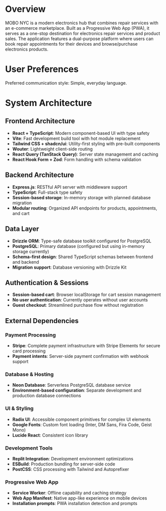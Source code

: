 # Overview

MOBO NYC is a modern electronics hub that combines repair services with an e-commerce marketplace. Built as a Progressive Web App (PWA), it serves as a one-stop destination for electronics repair services and product sales. The application features a dual-purpose platform where users can book repair appointments for their devices and browse/purchase electronics products.

# User Preferences

Preferred communication style: Simple, everyday language.

# System Architecture

## Frontend Architecture
- **React + TypeScript**: Modern component-based UI with type safety
- **Vite**: Fast development build tool with hot module replacement
- **Tailwind CSS + shadcn/ui**: Utility-first styling with pre-built components
- **Wouter**: Lightweight client-side routing
- **React Query (TanStack Query)**: Server state management and caching
- **React Hook Form + Zod**: Form handling with schema validation

## Backend Architecture
- **Express.js**: RESTful API server with middleware support
- **TypeScript**: Full-stack type safety
- **Session-based storage**: In-memory storage with planned database migration
- **Modular routing**: Organized API endpoints for products, appointments, and cart

## Data Layer
- **Drizzle ORM**: Type-safe database toolkit configured for PostgreSQL
- **PostgreSQL**: Primary database (configured but using in-memory storage currently)
- **Schema-first design**: Shared TypeScript schemas between frontend and backend
- **Migration support**: Database versioning with Drizzle Kit

## Authentication & Sessions
- **Session-based cart**: Browser localStorage for cart session management
- **No user authentication**: Currently operates without user accounts
- **Guest checkout**: Streamlined purchase flow without registration

## External Dependencies

### Payment Processing
- **Stripe**: Complete payment infrastructure with Stripe Elements for secure card processing
- **Payment intents**: Server-side payment confirmation with webhook support

### Database & Hosting
- **Neon Database**: Serverless PostgreSQL database service
- **Environment-based configuration**: Separate development and production database connections

### UI & Styling
- **Radix UI**: Accessible component primitives for complex UI elements
- **Google Fonts**: Custom font loading (Inter, DM Sans, Fira Code, Geist Mono)
- **Lucide React**: Consistent icon library

### Development Tools
- **Replit Integration**: Development environment optimizations
- **ESBuild**: Production bundling for server-side code
- **PostCSS**: CSS processing with Tailwind and Autoprefixer

### Progressive Web App
- **Service Worker**: Offline capability and caching strategy
- **Web App Manifest**: Native app-like experience on mobile devices
- **Installation prompts**: PWA installation detection and prompts